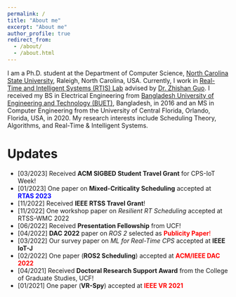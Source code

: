 ```yaml
---
permalink: /
title: "About me"
excerpt: "About me"
author_profile: true
redirect_from: 
  - /about/
  - /about.html
---
```


I am a Ph.D. student at the Department of Computer Science, [North Carolina State University](https://www.csc.ncsu.edu/), Raleigh, North Carolina, USA. Currently, I work in [Real-Time and Intelligent Systems (RTIS) Lab](https://zguo32.wordpress.ncsu.edu/) advised by [Dr. Zhishan Guo](https://www.csc.ncsu.edu/people/zguo32). I received my BS in Electrical Engineering from [Bangladesh University of Engineering and Technology (BUET)](https://eee.buet.ac.bd/), Bangladesh, in 2016 and an MS in Computer Engineering from the University of Central Florida, Orlando, Florida, USA, in 2020. My research interests include Scheduling Theory, Algorithms, and Real-Time & Intelligent Systems.


Updates
======
- [03/2023] Received **ACM SIGBED Student Travel Grant** for CPS-IoT Week!
- [01/2023] One paper on **Mixed-Criticality Scheduling** accepted at <span style="color:blue">**RTAS 2023**</span>
- [11/2022] Received **IEEE RTSS Travel Grant**!
- [11/2022] One workshop paper on *Resilient RT Scheduling* accepted at RTSS-WMC 2022
- [06/2022] Received **Presentation Fellowship** from UCF!
- [04/2022] **DAC 2022** paper on *ROS 2* selected as <span style="color:red">**Publicity Paper**!</span>
- [03/2022] Our survey paper on *ML for Real-Time CPS* accepted at **IEEE IoT-J**
- [02/2022] One paper (**ROS2 Scheduling**) accepted at <span style="color:red">**ACM/IEEE DAC 2022**</span>
- [04/2021] Received **Doctoral Research Support Award** from the College of Graduate Studies, UCF!  
- [01/2021] One paper (**VR-Spy**) accepted at <span style="color:red">**IEEE VR 2021**</span> 
